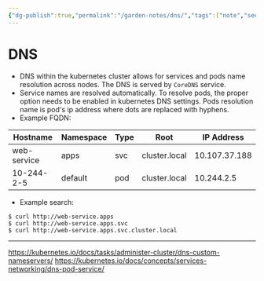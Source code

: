 ```yaml
---
{"dg-publish":true,"permalink":"/garden-notes/dns/","tags":["note","seedling"],"created":"2023-10-17 16:35","updated":"2024-11-29T14:50"}
---
```


# DNS

- DNS within the kubernetes cluster allows for services and pods name resolution across nodes. The DNS is served by `CoreDNS` service.
- Service names are resolved automatically. To resolve pods, the proper option needs to be enabled in kubernetes DNS settings. Pods resolution name is  pod's ip address where dots are replaced with hyphens.
- Example FQDN:
  
| Hostname    | Namespace | Type | Root          | IP Address    |
| ----------- | --------- | ---- | ------------- | ------------- |
| web-service | apps      | svc  | cluster.local | 10.107.37.188 |
| 10-244-2-5  | default   | pod  | cluster.local | 10.244.2.5    |

- Example search:

```
$ curl http://web-service.apps
$ curl http://web-service.apps.svc
$ curl http://web-service.apps.svc.cluster.local
```

---
https://kubernetes.io/docs/tasks/administer-cluster/dns-custom-nameservers/
https://kubernetes.io/docs/concepts/services-networking/dns-pod-service/
